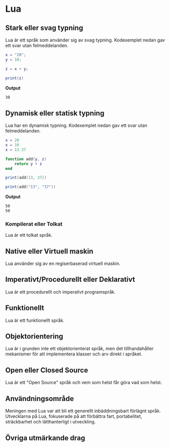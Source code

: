 Lua
======

## Stark eller svag typning
Lua är ett språk som använder sig av svag typning. Kodexemplet nedan gav ett svar utan felmeddelanden.
```lua
x = "20";
y = 10;

z = x + y;

print(z)
```
__Output__
```bash
30
```
## Dynamisk eller statisk typning
Lua har en dynamisk typning.  Kodexemplet nedan gav ett svar utan felmeddelanden.
```lua
x = 20
x = 10
x = 13.37

function add(y, z)
	return y + z
end

print(add(13, 37))

print(add("13", "37"))
```
__Output__
```bash
50
50
```

### Kompilerat eller Tolkat
Lua är ett tolkat språk.

## Native eller Virtuell maskin
Lua använder sig av en regiserbaserad virtuell maskin.

## Imperativt/Procedurellt eller Deklarativt
Lua är ett procedurellt och imperativt programspråk.

## Funktionellt
Lua är ett funktionellt språk.

## Objektorientering
Lua är i grunden inte ett objektorienterat språk, men det tillhandahåller mekanismer för att implementera klasser och arv direkt i språket.

## Open eller Closed Source
Lua är ett "Open Source" språk och vem som helst får göra vad som helst.

## Användningsområde
Meningen med Lua var att bli ett generellt inbäddningsbart förlägnt språk. Utvecklarna på Lua, fokuserade på att förbättra fart, portabelitet, sträckbarhet och lätthanterligt i utveckling.

## Övriga utmärkande drag
